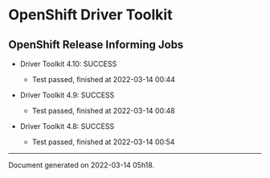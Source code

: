 
OpenShift Driver Toolkit
========================

OpenShift Release Informing Jobs
--------------------------------



* Driver Toolkit 4.10: SUCCESS
  - Test passed, finished at 2022-03-14 00:44



* Driver Toolkit 4.9: SUCCESS
  - Test passed, finished at 2022-03-14 00:48



* Driver Toolkit 4.8: SUCCESS
  - Test passed, finished at 2022-03-14 00:54

---
Document generated on 2022-03-14 05h18.
